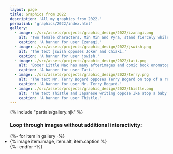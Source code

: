 ```yaml
---
layout: page
title: Graphics from 2022
description: 'All my graphics from 2022.'
permalink: 'graphics/2022/index.html'
gallery:
  - image: ./src/assets/projects/graphic_design/2022/izanagi.png
    alt: 'Two female characters, Min Min and Pyra, stand fiercely while the text Izanagi displays next to them.'
    caption: 'A banner for user Izanagi.'
  - image: ./src/assets/projects/graphic_design/2022/jswish.png
    alt: 'The text jswish opposes Joker and Chiaki.'
    caption: 'A banner for user jswish.'
  - image: ./src/assets/projects/graphic_design/2022/tati.png
    alt: 'Boxer Little Mac has many afterimages and comic book onomatopoeia while the text Tati displays on the right.'
    caption: 'A banner for user Tati.'
  - image: ./src/assets/projects/graphic_design/2022/terry.png
    alt: 'The text Mr. Terry Bogard opposes Terry Bogard on top of a red background.'
    caption: 'A banner for user Mr. Terry Bogard.'
  - image: ./src/assets/projects/graphic_design/2022/thistle.png
    alt: 'The text Thistle and Japanese writing oppose Ike atop a baby blue background and Byleth atop a city.'
    caption: 'A banner for user Thistle.'
---
```


{% include "partials/gallery.njk" %}

### Loop through images without additional interactivity:

<ul class="gallery" role="list" style="padding: 0;">
  {%- for item in gallery -%}
    <li>{% image item.image, item.alt, item.caption %}</li>
  {%- endfor -%}
</ul>
